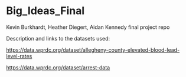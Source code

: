 # Big_Ideas_Final
Kevin Burkhardt, Heather Diegert, Aidan Kennedy final project repo

Description and links to the datasets used:

https://data.wprdc.org/dataset/allegheny-county-elevated-blood-lead-level-rates

https://data.wprdc.org/dataset/arrest-data

